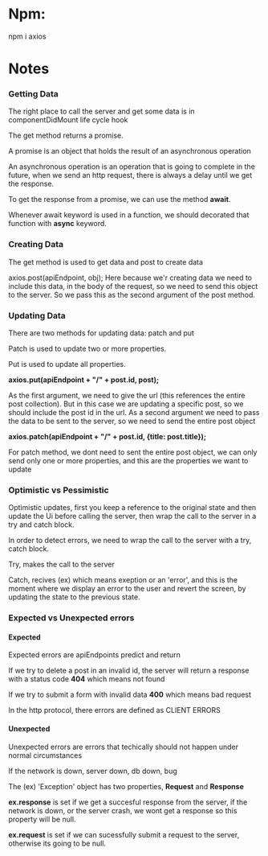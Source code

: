 <h1>Npm:</h1>

<p>npm i axios</p>

<h1>Notes</h1>

<h3>Getting Data</h3>
<p>The right place to call the server and get some data is in componentDidMount life cycle hook</p>
<p>The get method returns a promise.</p>
<p>A promise is an object that holds the result of an asynchronous operation</p>
<p>An asynchronous operation is an operation that is going to complete in the future, when we send an http request, there is always a delay
until we get the response.
</p>
<p>To get the response from a promise, we can use the method <b>await</b>.</p>
<p>Whenever await keyword is used in a function, we should decorated that function with <b>async</b> keyword.</p>

<h3>Creating Data</h3>
<p>The get method is used to get data and post to create data</p>
<p>axios.post(apiEndpoint, obj); Here because we'r creating data we need to include this data, in the body of the request, so we need to send this object to the server. So we pass this as the second argument of the post method.</p>

<h3>Updating Data</h3>
<p>There are two methods for updating data: patch and put</p>
<p>Patch is used to update two or more properties.</p>
<p>Put is used to update all properties.</p>

<p><b>axios.put(apiEndpoint + "/" + post.id, post);</b></p>
<p>As the first argument, we need to give the url (this references the entire post collection). But in this case we are updating a specific post, so we should include the post id in the url. As a second argument we need to pass the data to be sent to the server, so we need to send the entire post object</p>

<p><b>axios.patch(apiEndpoint + "/" + post.id, {title: post.title});</b></p>
<p>For patch method, we dont need to sent the entire post object, we can only send only one or more properties, and this are the properties we want to update</p>

<h3>Optimistic vs Pessimistic</h3>
<p>Optimistic updates, first you keep a reference to the original state and then update the Ui before calling the server, then wrap the call to the server in a try and catch block.</p>
<p>In order to detect errors, we need to wrap the call to the server with a try, catch block.</p>
<p>Try, makes the call to the server</p>
<p>
Catch, recives (ex) which means exeption or an 'error', and  this is the moment where we display an error to the user and revert the screen,
 by updating the state to the previous state.
</p>

<h3>Expected vs Unexpected errors</h3>

<h4>Expected</h4>

<p>Expected errors are apiEndpoints predict and return</p>
<p>If we try to delete a post in an invalid id, the server will return a response with a status code <b>404</b> which means not found</p>
<p>If we try to submit a form with invalid data <b>400</b> which means bad request</p>
<p>In the http protocol, there errors are defined as CLIENT ERRORS </p>

<h4>Unexpected</h4>
<p>Unexpected errors are errors that techically should not happen under normal circumstances</p>
<p>If the network is down, server down, db down, bug </p>

<p>The (ex) 'Exception' object has two properties, <b>Request</b> and <b>Response</b> </p>
<p> <b>ex.response</b> is set if we get a succesful response from the server, if the network is down, or the server crash, we wont get a response so this property will be null.</p>

<p> <b>ex.request</b> is set if we can sucessfully submit a request to the server, otherwise its going to be null.</p>
